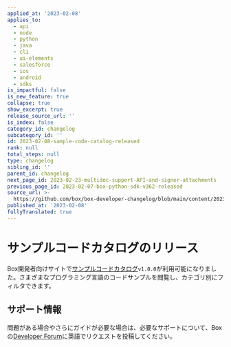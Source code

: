 ```yaml
---
applied_at: '2023-02-08'
applies_to:
  - api
  - node
  - python
  - java
  - cli
  - ui-elements
  - salesforce
  - ios
  - android
  - sdks
is_impactful: false
is_new_feature: true
collapse: true
show_excerpt: true
release_source_url: ''
is_index: false
category_id: changelog
subcategory_id: ''
id: 2023-02-08-sample-code-catalog-released
rank: null
total_steps: null
type: changelog
sibling_id: ''
parent_id: changelog
next_page_id: 2023-02-23-multidoc-support-API-and-signer-attachments
previous_page_id: 2023-02-07-box-python-sdk-v362-released
source_url: >-
  https://github.com/box/box-developer-changelog/blob/main/content/2023/02-08-sample-code-catalog-released.md
published_at: '2023-02-08'
fullyTranslated: true
---
```

# サンプルコードカタログのリリース

Box開発者向けサイトで[サンプルコードカタログ](https://developer.box.com/sample-code/)`v1.0.0`が利用可能になりました。さまざまなプログラミング言語のコードサンプルを閲覧し、カテゴリ別にフィルタできます。

## サポート情報

問題がある場合やさらにガイドが必要な場合は、必要なサポートについて、Boxの[Developer Forum][1]に英語でリクエストを投稿してください。

[1]: https://support.box.com/hc/en-us/community/topics/360001932973-Platform-and-Developer-Forum
